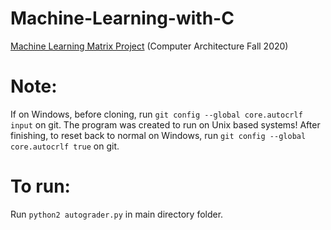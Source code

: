 # Machine-Learning-with-C
[Machine Learning Matrix Project](https://github.com/JasonNDao/Computer-Architecture/blob/main/Machine-Learning-with-C/hw2.pdf) (Computer Architecture Fall 2020)

# Note:
If on Windows, before cloning, run `git config --global core.autocrlf input` on git.
The program was created to run on Unix based systems!
After finishing, to reset back to normal on Windows, run `git config --global core.autocrlf true` on git.

# To run:
Run `python2 autograder.py` in main directory folder.

